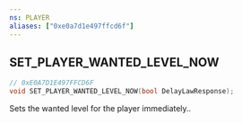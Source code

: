 ```yaml
---
ns: PLAYER
aliases: ["0xe0a7d1e497ffcd6f"]
---
```

## SET_PLAYER_WANTED_LEVEL_NOW

```c
// 0xE0A7D1E497FFCD6F
void SET_PLAYER_WANTED_LEVEL_NOW(bool DelayLawResponse);
```

Sets the wanted level for the player immediately..

